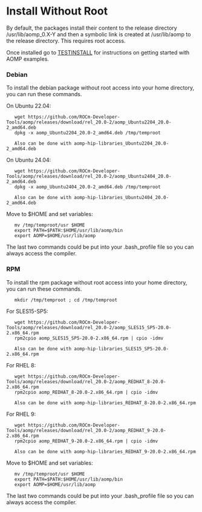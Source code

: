 # Install Without Root
By default, the packages install their content to the release directory /usr/lib/aomp_0.X-Y and then a  symbolic link is created at /usr/lib/aomp to the release directory. This requires root access.

Once installed go to [TESTINSTALL](TESTINSTALL.md) for instructions on getting started with AOMP examples.

### Debian
To install the debian package without root access into your home directory, you can run these commands.<br>

On Ubuntu 22.04:
```
   wget https://github.com/ROCm-Developer-Tools/aomp/releases/download/rel_20.0-2/aomp_Ubuntu2204_20.0-2_amd64.deb
   dpkg -x aomp_Ubuntu2204_20.0-2_amd64.deb /tmp/temproot

   Also can be done with aomp-hip-libraries_Ubuntu2204_20.0-2_amd64.deb
```
On Ubuntu 24.04:
```
   wget https://github.com/ROCm-Developer-Tools/aomp/releases/download/rel_20.0-2/aomp_Ubuntu2404_20.0-2_amd64.deb
   dpkg -x aomp_Ubuntu2404_20.0-2_amd64.deb /tmp/temproot

   Also can be done with aomp-hip-libraries_Ubuntu2404_20.0-2_amd64.deb
```
Move to $HOME and set variables:
```
   mv /tmp/temproot/usr $HOME
   export PATH=$PATH:$HOME/usr/lib/aomp/bin
   export AOMP=$HOME/usr/lib/aomp
```
The last two commands could be put into your .bash_profile file so you can always access the compiler.

### RPM
To install the rpm package without root access into your home directory, you can run these commands.
```
   mkdir /tmp/temproot ; cd /tmp/temproot 
```
For SLES15-SP5:
```
   wget https://github.com/ROCm-Developer-Tools/aomp/releases/download/rel_20.0-2/aomp_SLES15_SP5-20.0-2.x86_64.rpm
   rpm2cpio aomp_SLES15_SP5-20.0-2.x86_64.rpm | cpio -idmv

   Also can be done with aomp-hip-libraries_SLES15_SP5-20.0-2.x86_64.rpm
```
For RHEL 8:
```
   wget https://github.com/ROCm-Developer-Tools/aomp/releases/download/rel_20.0-2/aomp_REDHAT_8-20.0-2.x86_64.rpm
   rpm2cpio aomp_REDHAT_8-20.0-2.x86_64.rpm | cpio -idmv

   Also can be done with aomp-hip-libraries_REDHAT_8-20.0-2.x86_64.rpm
```
For RHEL 9:
```
   wget https://github.com/ROCm-Developer-Tools/aomp/releases/download/rel_20.0-2/aomp_REDHAT_9-20.0-2.x86_64.rpm
   rpm2cpio aomp_REDHAT_9-20.0-2.x86_64.rpm | cpio -idmv

   Also can be done with aomp-hip-libraries_REDHAT_9-20.0-2.x86_64.rpm
```
Move to $HOME and set variables:
```
   mv /tmp/temproot/usr $HOME
   export PATH=$PATH:$HOME/usr/lib/aomp/bin
   export AOMP=$HOME/usr/lib/aomp
```
The last two commands could be put into your .bash_profile file so you can always access the compiler.
